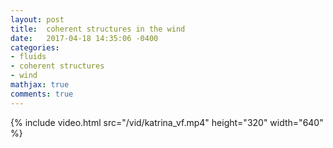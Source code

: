 ```yaml
---
layout: post
title:  coherent structures in the wind
date:   2017-04-18 14:35:06 -0400
categories: 
- fluids 
- coherent structures
- wind
mathjax: true
comments: true
---
```


{% include video.html src="/vid/katrina_vf.mp4" height="320" width="640" %}
